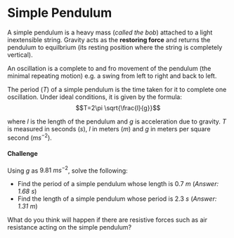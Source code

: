 # Simple Pendulum
A simple pendulum is a heavy mass (*called the bob*) attached to a light inextensible string.
Gravity acts as the **restoring force** and returns the pendulum to equilbrium 
(its resting position where the string is completely vertical).

An oscillation is a complete to and fro movement of the pendulum (the minimal repeating motion) e.g. a swing from left to right and back to left.

The period ($T$) of a simple pendulum is the time taken for it to complete one oscillation. Under ideal conditions, it is given by the formula:
$$T=2\pi \sqrt{\frac{l}{g}}$$

where $l$ is the length of the pendulum and $g$ is acceleration due to gravity.
$T$ is measured in seconds ($s$), $l$ in meters ($m$) and $g$ in meters per square second ($ms^{-2}$).


#### Challenge
Using $g$ as $9.81\ ms^{-2}$, solve the following:
- Find the period of a simple pendulum whose length is $0.7\ m$ (*Answer: $1.68\ s$*)
- Find the length of a simple pendulum whose period is $2.3\ s$ (*Answer: $1.31\ m$*)

What do you think will happen if there are resistive forces such as air resistance acting on the simple pendulum?
